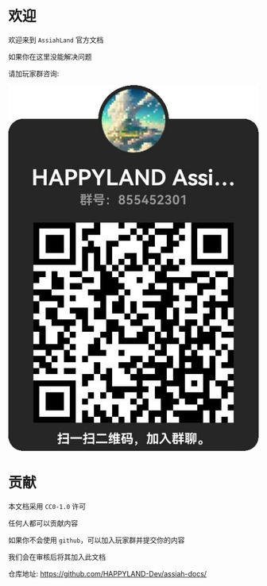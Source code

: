 # 欢迎

欢迎来到 `AssiahLand` 官方文档

如果你在这里没能解决问题

请加玩家群咨询: 

![QQ 群](assets/qq_group.jpg)

# 贡献

本文档采用 `CC0-1.0` 许可

任何人都可以贡献内容

如果你不会使用 `github`，可以加入玩家群并提交你的内容

我们会在审核后将其加入此文档

仓库地址: https://github.com/HAPPYLAND-Dev/assiah-docs/
